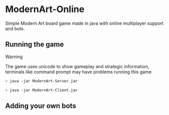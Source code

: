 # ModernArt-Online

Simple Modern Art board game made in java with online multiplayer support and bots.  

## Running the game

> [!WARNING]
> The game uses unicode to show gameplay and strategic information, terminals like command prompt may have problems running this game
```bash
> java -jar ModernArt-Server.jar
```
```bash
> java -jar ModernArt-Client.jar
```

## Adding your own bots

